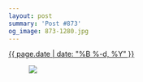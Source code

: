 ```yaml
---
layout: post
summary: 'Post #873'
og_image: 873-1280.jpg
---
```


<p>
 <time>
  <a href="/873">
   {{ page.date | date: "%B %-d, %Y" }}
  </a>
 </time>
 <a href="/873">
  <figure data-taken="7/7/2019">
   <img sizes="(min-width: 700px) 50vw, calc(100vw - 2rem)" src="{{ site.assets_url }}/873-640.jpg" srcset="{{ site.assets_url }}/873-320.jpg 320w, {{ site.assets_url }}/873-640.jpg 640w, {{ site.assets_url }}/873-960.jpg 960w, {{ site.assets_url }}/873-1280.jpg 1280w"/>
  </figure>
 </a>
</p>
